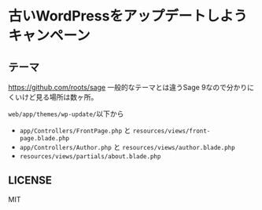 # 古いWordPressをアップデートしようキャンペーン

## テーマ
https://github.com/roots/sage
一般的なテーマとは違うSage 9なので分かりにくいけど見る場所は数ヶ所。

`web/app/themes/wp-update/`以下から
- `app/Controllers/FrontPage.php` と `resources/views/front-page.blade.php`
- `app/Controllers/Author.php` と `resources/views/author.blade.php`
- `resources/views/partials/about.blade.php`

## LICENSE
MIT
